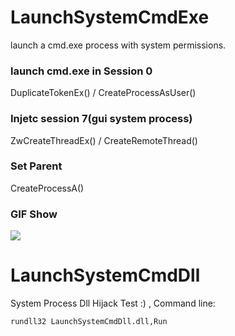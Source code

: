 # LaunchSystemCmdExe
launch a cmd.exe process with system permissions.

### launch cmd.exe in Session 0 
DuplicateTokenEx() / CreateProcessAsUser()

### Injetc session 7(gui system process)
ZwCreateThreadEx() / CreateRemoteThread()

### Set Parent
CreateProcessA()

### GIF Show
![](https://cdn.jsdelivr.net/gh/yanghaoi/LaunchSystemCmd/LaunchSystemCmdExe/Images/run.gif)

# LaunchSystemCmdDll
System Process Dll Hijack Test :) , Command line:
  ```markdown
  rundll32 LaunchSystemCmdDll.dll,Run
  ```

